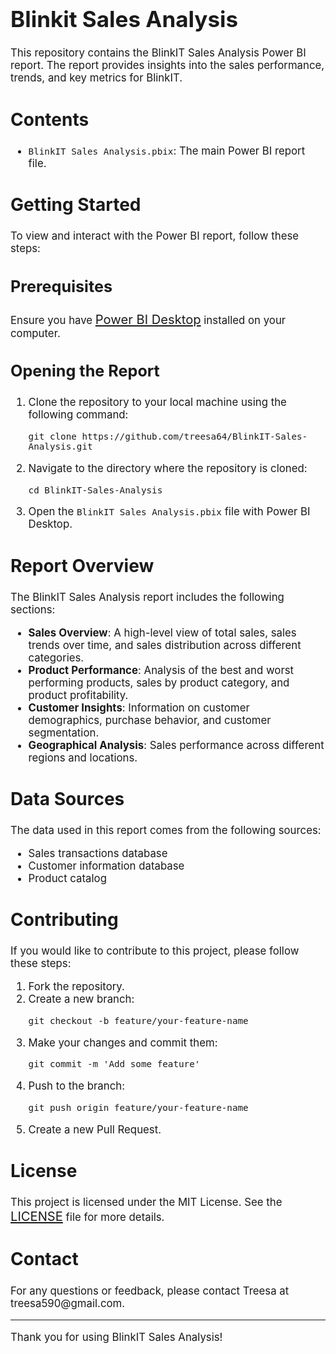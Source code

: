 <h1 style="font-size: 2.5em;">Blinkit Sales Analysis</h1>

<p style="font-size: 1.2em;">This repository contains the BlinkIT Sales Analysis Power BI report. The report provides insights into the sales performance, trends, and key metrics for BlinkIT.</p>

<h2 style="font-size: 2em;">Contents</h2>

<ul style="font-size: 1.2em;">
  <li><code>BlinkIT Sales Analysis.pbix</code>: The main Power BI report file.</li>
</ul>

<h2 style="font-size: 2em;">Getting Started</h2>

<p style="font-size: 1.2em;">To view and interact with the Power BI report, follow these steps:</p>

<h3 style="font-size: 1.8em;">Prerequisites</h3>

<p style="font-size: 1.2em;">Ensure you have <a href="https://powerbi.microsoft.com/desktop/" style="font-size: 1.2em;">Power BI Desktop</a> installed on your computer.</p>

<h3 style="font-size: 1.8em;">Opening the Report</h3>

<ol style="font-size: 1.2em;">
  <li>Clone the repository to your local machine using the following command:
    <pre><code>git clone https://github.com/treesa64/BlinkIT-Sales-Analysis.git</code></pre>
  </li>
  <li>Navigate to the directory where the repository is cloned:
    <pre><code>cd BlinkIT-Sales-Analysis</code></pre>
  </li>
  <li>Open the <code>BlinkIT Sales Analysis.pbix</code> file with Power BI Desktop.</li>
</ol>

<h2 style="font-size: 2em;">Report Overview</h2>

<p style="font-size: 1.2em;">The BlinkIT Sales Analysis report includes the following sections:</p>

<ul style="font-size: 1.2em;">
  <li><strong>Sales Overview</strong>: A high-level view of total sales, sales trends over time, and sales distribution across different categories.</li>
  <li><strong>Product Performance</strong>: Analysis of the best and worst performing products, sales by product category, and product profitability.</li>
  <li><strong>Customer Insights</strong>: Information on customer demographics, purchase behavior, and customer segmentation.</li>
  <li><strong>Geographical Analysis</strong>: Sales performance across different regions and locations.</li>
</ul>

<h2 style="font-size: 2em;">Data Sources</h2>

<p style="font-size: 1.2em;">The data used in this report comes from the following sources:</p>

<ul style="font-size: 1.2em;">
  <li>Sales transactions database</li>
  <li>Customer information database</li>
  <li>Product catalog</li>
</ul>

<h2 style="font-size: 2em;">Contributing</h2>

<p style="font-size: 1.2em;">If you would like to contribute to this project, please follow these steps:</p>

<ol style="font-size: 1.2em;">
  <li>Fork the repository.</li>
  <li>Create a new branch:
    <pre><code>git checkout -b feature/your-feature-name</code></pre>
  </li>
  <li>Make your changes and commit them:
    <pre><code>git commit -m 'Add some feature'</code></pre>
  </li>
  <li>Push to the branch:
    <pre><code>git push origin feature/your-feature-name</code></pre>
  </li>
  <li>Create a new Pull Request.</li>
</ol>

<h2 style="font-size: 2em;">License</h2>

<p style="font-size: 1.2em;">This project is licensed under the MIT License. See the <a href="LICENSE" style="font-size: 1.2em;">LICENSE</a> file for more details.</p>

<h2 style="font-size: 2em;">Contact</h2>

<p style="font-size: 1.2em;">For any questions or feedback, please contact Treesa at treesa590@gmail.com.</p>

<hr style="font-size: 1.2em;" />

<p style="font-size: 1.2em;">Thank you for using BlinkIT Sales Analysis!</p>
